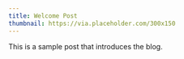 ```yaml
---
title: Welcome Post
thumbnail: https://via.placeholder.com/300x150
---
```


This is a sample post that introduces the blog.
